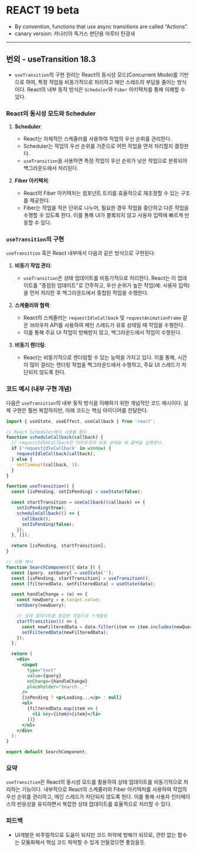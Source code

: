# REACT 19 beta

- By convention, functions that use async transitions are called “Actions”.
- canary version: 카나리아 독가스 판단용 마루타 탄광새

--- 

## 번외 - useTransition 18.3

- `useTransition`의 구현 원리는 React의 동시성 모드(Concurrent Mode)를 기반으로 하여, 특정 작업을 비동기적으로 처리하고 메인 스레드의 부담을 줄이는 방식이다. React의 내부 동작 방식은 `Scheduler`와 `Fiber` 아키텍처를 통해 이해할 수 있다.

### React의 동시성 모드와 Scheduler

1. **Scheduler**:
   - React는 자체적인 스케줄러를 사용하여 작업의 우선 순위를 관리한다.
   - Scheduler는 작업의 우선 순위를 기준으로 어떤 작업을 먼저 처리할지 결정한다.
   - `useTransition`을 사용하면 특정 작업이 우선 순위가 낮은 작업으로 분류되어 백그라운드에서 처리된다.

2. **Fiber 아키텍처**:
   - React의 Fiber 아키텍처는 컴포넌트 트리를 효율적으로 재조정할 수 있는 구조를 제공한다.
   - Fiber는 작업을 작은 단위로 나누어, 필요한 경우 작업을 중단하고 다른 작업을 수행할 수 있도록 한다. 이를 통해 UI가 블록되지 않고 사용자 입력에 빠르게 반응할 수 있다.

### `useTransition`의 구현

`useTransition` 훅은 React 내부에서 다음과 같은 방식으로 구현된다:

1. **비동기 작업 관리**:
   - `useTransition`은 상태 업데이트를 비동기적으로 처리한다. React는 이 업데이트를 "중첩된 업데이트"로 간주하고, 우선 순위가 높은 작업(예: 사용자 입력)을 먼저 처리한 후 백그라운드에서 중첩된 작업을 수행한다.

2. **스케줄러와 협력**:
   - React의 스케줄러는 `requestIdleCallback` 및 `requestAnimationFrame` 같은 브라우저 API를 사용하여 메인 스레드가 유휴 상태일 때 작업을 수행한다.
   - 이를 통해 주요 UI 작업이 방해받지 않고, 백그라운드에서 작업이 수행된다.

3. **비동기 렌더링**:
   - React는 비동기적으로 렌더링할 수 있는 능력을 가지고 있다. 이를 통해, 시간이 많이 걸리는 렌더링 작업을 백그라운드에서 수행하고, 주요 UI 스레드가 차단되지 않도록 한다.

### 코드 예시 (내부 구현 개념)

다음은 `useTransition`의 내부 동작 방식을 이해하기 위한 개념적인 코드 예시이다. 실제 구현은 훨씬 복잡하지만, 아래 코드는 핵심 아이디어를 전달한다.

```jsx
import { useState, useEffect, useCallback } from 'react';

// React Scheduler에서 사용될 함수
function scheduleCallback(callback) {
  // requestIdleCallback은 브라우저가 유휴 상태일 때 콜백을 실행한다.
  if ('requestIdleCallback' in window) {
    requestIdleCallback(callback);
  } else {
    setTimeout(callback, 1);
  }
}

function useTransition() {
  const [isPending, setIsPending] = useState(false);

  const startTransition = useCallback((callback) => {
    setIsPending(true);
    scheduleCallback(() => {
      callback();
      setIsPending(false);
    });
  }, []);

  return [isPending, startTransition];
}

// 사용 예시
function SearchComponent({ data }) {
  const [query, setQuery] = useState('');
  const [isPending, startTransition] = useTransition();
  const [filteredData, setFilteredData] = useState(data);

  const handleChange = (e) => {
    const newQuery = e.target.value;
    setQuery(newQuery);

    // 상태 업데이트를 중첩된 작업으로 스케줄링
    startTransition(() => {
      const newFilteredData = data.filter(item => item.includes(newQuery));
      setFilteredData(newFilteredData);
    });
  };

  return (
    <div>
      <input
        type="text"
        value={query}
        onChange={handleChange}
        placeholder="Search..."
      />
      {isPending ? <p>Loading...</p> : null}
      <ul>
        {filteredData.map(item => (
          <li key={item}>{item}</li>
        ))}
      </ul>
    </div>
  );
}

export default SearchComponent;
```

### 요약

`useTransition`은 React의 동시성 모드를 활용하여 상태 업데이트를 비동기적으로 처리하는 기능이다. 내부적으로 React의 스케줄러와 Fiber 아키텍처를 사용하여 작업의 우선 순위를 관리하고, 메인 스레드가 차단되지 않도록 한다. 이를 통해 사용자 인터페이스의 반응성을 유지하면서 복잡한 상태 업데이트를 효율적으로 처리할 수 있다.

### 피드백

- UI개발은 비주얼적으로 도움이 되지만 코드 파악에 방해가 되므로, 관련 없는 함수는 모듈화해서 핵심 코드 파악할 수 있게 만들었으면 좋았을듯.